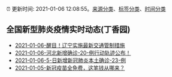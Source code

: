:alarm_clock: 更新时间: 2021-01-06 12:08:55。[来源分类](../README.md)、[标签分类](../TAGS.md)、[时间分类](../TIMELINE.md)

## 全国新型肺炎疫情实时动态(丁香园)




- [2021-01-06-醒目！辽宁实施最新交通管制措施](http://app.cctv.com/special/cportal/detail/arti/index.html?id=ArtiAlHOFJWcj88sYDvFeSj5210106&isfromapp=1) 
- [2021-01-06-河北新增确诊-20-例行动轨迹公布！](http://app.cctv.com/special/cportal/detail/arti/index.html?id=ArtijDAmEBVRtIvVx7ZWuX7x210106&isfromapp=1) 
- [2021-01-06-5-日新增新冠肺炎本土确诊-23-例](http://app.cctv.com/special/cportal/detail/arti/index.html?id=ArtiB4kIrSpFelwUatBYmR3X210106&isfromapp=1) 
- [2021-01-05-新冠疫苗全免费，这笔钱从哪来？](http://app.cctv.com/special/cportal/detail/arti/index.html?id=ArtinvBb0dTLTO8uSVzTRKCr210105&isfromapp=1) 